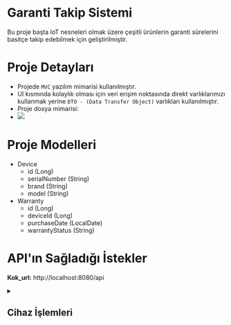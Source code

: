 # Garanti Takip Sistemi

Bu proje başta IoT nesneleri olmak üzere çeşitli ürünlerin garanti sürelerini basitçe takip edebilmek için geliştirilmiştir. <br>

# Proje Detayları
- Projede `MVC` yazılım mimarisi kullanılmıştır.<br>
- UI kısmında kolaylık olması için veri erişim noktasında direkt varlıklarımızı kullanmak yerine `DTO - (Data Transfer Object)` varlıkları kullanılmıştır.<br>
- Proje dosya mimarisi:<br>
- <img src="https://github.com/user-attachments/assets/670c7c2e-5acc-445f-b5b7-661088afeecd"/>



# Proje Modelleri
- Device
  - id (Long)
  - serialNumber (String)
  - brand (String)
  - model (String)
- Warranty
  - id (Long)
  - deviceId (Long)
  - purchaseDate (LocalDate)
  - warrantyStatus (String)

# API'ın Sağladığı İstekler
<strong>Kok_url:</strong> http://localhost:8080/api
<details>
  <summary><h2>Cihaz İşlemleri</h2></summary>
  <strong>url: </strong>Kok_url/devices<br>
  <details>
    <summary><h3>POST - Add Device</h3></summary>
    <strong>Durum: </strong>Başarılı<br>
    <strong>Açıklama: </strong>Ekleme işlemi başarılı.<br>
    <img src="https://github.com/user-attachments/assets/24a31f85-c4a4-4082-aa36-f059bb217b64"/><br><br>
    <strong>Durum: </strong>başarısız<br>
    <strong>Açıklama: </strong>Cihazın seri numarası girilmemiş.<br>
    <img src="https://github.com/user-attachments/assets/bf08653c-20e5-4ace-9c1f-ed3b547ce3d7"/><br><br>
    <strong>Durum: </strong>başarısız<br>
    <strong>Açıklama: </strong>Cihazın satın alma tarihi girilmemiş.<br>
    <img src="https://github.com/user-attachments/assets/86a50db8-60d3-41ca-9108-9867d95c1864"/><br><br>
    <strong>Durum: </strong>başarısız<br>
    <strong>Açıklama: </strong>Cihazın satın alma tarihi yanlış girilmiş.<br>
    <img src="https://github.com/user-attachments/assets/172e04b3-20f0-421b-b826-37f8d44636ef"/><br><br>
  </details>
  
  <details>
    <summary><h3>GET - Get All Devices</h3></summary>
    <strong>Durum: </strong>Başarılı<br>
    <strong>Açıklama: </strong>Tüm cihazlar getirildi.<br>
    <img src="https://github.com/user-attachments/assets/a7551c06-2db0-4932-b9ad-8ace617be9de"/><br><br>
  </details>
  
  <details>
    <summary><h3>GET - Get Device by Id</h3></summary>
    <strong>Durum: </strong>Başarılı<br>
    <strong>Açıklama: </strong>Girilen id numarasına sahip cihaz getirildi.<br>
    <img src="https://github.com/user-attachments/assets/897e1cbd-648b-4d53-9137-af54991e393d"/><br><br>
    <strong>Durum: </strong>Başarısız<br>
    <strong>Açıklama: </strong>Girilen id numarasına sahip cihaz bulunmamaktadır.<br>
    <img src="https://github.com/user-attachments/assets/b9d6d849-a73f-4577-a9c1-729c9d6e1d03"/><br><br>
  </details>
  
  <details>
    <summary><h3>GET - Get Device by Serial Number</h3></summary>
    <strong>Url: </strong>Kok_url/serialNumber={id}<br><br>
    <strong>Durum: </strong>Başarılı<br>
    <strong>Açıklama: </strong>Girilen seri numarasına sahip cihaz getirildi.<br>
    <img src="https://github.com/user-attachments/assets/84ac2b3d-866e-49fc-86ae-aeba8ee63fae"/><br><br>
    <strong>Durum: </strong>Başarısız<br>
    <strong>Açıklama: </strong>Girilen seri numarasına sahip cihaz bulunmamaktadır.<br>
    <img src="https://github.com/user-attachments/assets/665e0e2d-8afc-4aec-ba62-5829d2ca9578"/><br><br>
  </details>
  
  <details>
    <summary><h3>PUT - Check All Warranties</h3></summary>
    <strong>Durum: </strong>Başarılı<br>
    <strong>Açıklama: </strong>Sistemdeki tüm cihazların garanti durumları kontrol edildi.<br>
    <img src="https://github.com/user-attachments/assets/1daceddd-49f2-4dd9-8618-8702f1559527"/><br><br>
  </details>
  
  <details>
    <summary><h3>PUT - Update Device by Id</h3></summary>
    <strong>Durum: </strong>Başarılı<br>
    <strong>Açıklama: </strong>Girilen id numarasına sahip cihaz güncellendi.<br>
    <img src="https://github.com/user-attachments/assets/84d7a9f6-f5c1-4a62-851e-ab3c1c1e1c24"/><br><br>
    <strong>Durum: </strong>Başarısız<br>
    <strong>Açıklama: </strong>Güncellenmek istenen cihazın satın alma tarihi boş bırakılmış.<br>
    <img src="https://github.com/user-attachments/assets/9d9d17cc-3296-470e-8a20-fa8b9ea7c9ce"/><br><br>
    <strong>Durum: </strong>Başarısız<br>
    <strong>Açıklama: </strong>Güncellenmek istenen cihazın satın alma tarihi yanlış biçimde girilmiş.<br>
    <img src="https://github.com/user-attachments/assets/d65af81a-24a0-48c1-9a34-038a4cf7fbae"/><br><br>
  </details>
  
  <details>
    <summary><h3>PUT - Update Device by Serial Number</h3></summary>
    <strong>Url: </strong>Kok_url/serialNumber={id}<br><br><br>
    <strong>Durum: </strong>Başarılı<br>
    <strong>Açıklama: </strong>Girilen seri numarasına  sahip cihaz güncellendi.<br>
    <img src="https://github.com/user-attachments/assets/5270af2d-2797-4808-90be-237f132b937d"/><br><br>
    <strong>Durum: </strong>Başarısız<br>
    <strong>Açıklama: </strong>Güncellenmek istenen cihazın satın alma tarihi boş bırakılmış.<br>
    <img src="https://github.com/user-attachments/assets/6f6903dd-edf7-4819-a7ba-1fb88d7347a8"/><br><br>
    <strong>Durum: </strong>Başarısız<br>
    <strong>Açıklama: </strong>Güncellenmek istenen cihazın satın alma tarihi yanlış biçimde girilmiş.<br>
    <img src="https://github.com/user-attachments/assets/4f4b34f0-9a04-4391-ab92-c8b754199f79"/><br><br>
  </details>
  
  <details>
    <summary><h3>DELETE - Delete Device by Id</h3></summary>
    <strong>Durum: </strong>Başarılı<br>
    <strong>Açıklama: </strong>Girilen id numarasına sahip cihaz silindi.<br>
    <img src="https://github.com/user-attachments/assets/a4c7f31b-12e8-496b-84f2-a901cbc23f06"/><br><br>
    <strong>Durum: </strong>Başarısız<br>
    <strong>Açıklama: </strong>Girilen id numarasına sahip bir cihaz bulunmamaktadır.<br>
    <img src="https://github.com/user-attachments/assets/e4f51667-b790-4a16-8255-9f355585d000"/><br><br>
  </details>
  
  <details>
    <summary><h3>DELETE - Delete Device by Serial Number</h3></summary>
    <strong>Url: </strong>Kok_url/serialNumber={id}<br><br>
    <strong>Durum: </strong>Başarılı<br>
    <strong>Açıklama: </strong>Girilen seri numarasına sahip cihaz silindi.<br>
    <img src="https://github.com/user-attachments/assets/ea927941-8ab6-408e-9c46-6eac2ef114b8"/><br><br>
    <strong>Durum: </strong>Başarısız<br>
    <strong>Açıklama: </strong>Girilen seri numarasına sahip bir cihaz bulunmamaktadır.<br>
    <img src="https://github.com/user-attachments/assets/de2f5581-b1c0-4519-b09a-075267ba7f99"/><br><br>
  </details>
</details>
